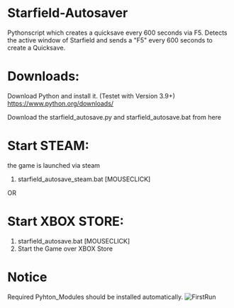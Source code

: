 # Starfield-Autosaver
Pythonscript which creates a quicksave every 600 seconds via F5.
Detects the active window of Starfield and sends a "F5" every 600 seconds to create a Quicksave.

# Downloads:
Download Python and install it. (Testet with Version 3.9+)
https://www.python.org/downloads/

Download the starfield_autosave.py and starfield_autosave.bat from here

# Start STEAM:
the game is launched via steam

1. starfield_autosave_steam.bat [MOUSECLICK]

OR

# Start XBOX STORE:
1. starfield_autosave.bat [MOUSECLICK]
2. Start the Game over XBOX Store

# Notice
Required Pyhton_Modules should be installed automatically.
![FirstRun](https://github.com/DriftyMcSlidey/Starfield-Autosaver/assets/60230978/388be17c-cfd8-406b-a3f5-2d0ccc6a7f30)
